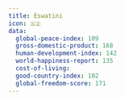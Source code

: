 ```yaml
---
title: Eswatini
icon: 🇸🇿
data:
  global-peace-index: 109
  gross-domestic-product: 168
  human-development-index: 142
  world-happiness-report: 135
  cost-of-living:
  good-country-index: 102
  global-freedom-score: 171
---
```

